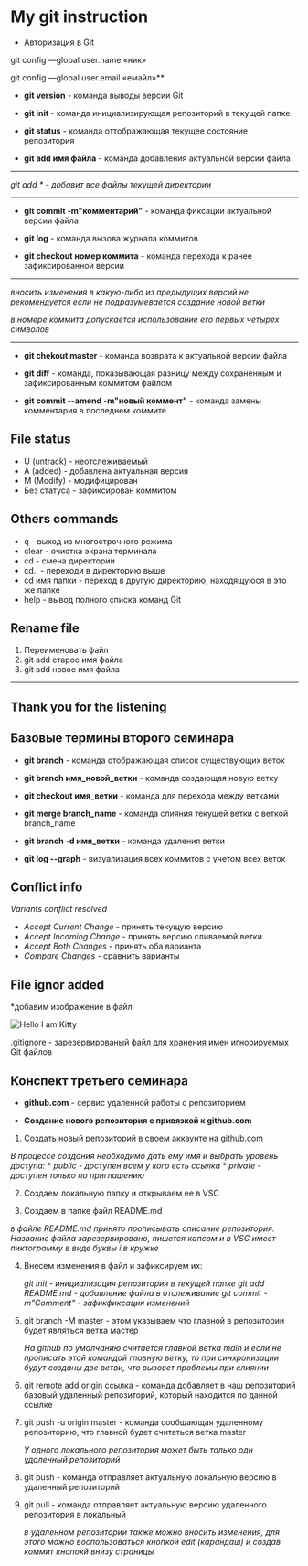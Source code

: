 # My git instruction

* Авторизация в Git

git config —global user.name «ник»

git config —global user.email «емайл»**


* **git version** - команда выводы версии Git

* **git init** - команда инициализирующая репозиторий в текущей папке

* **git status** - команда оттображающая текущее состояние репозитория

* **git add имя файла** - команда добавления актуальной версии файла
***
*git add * - добавит все файлы текущей директории*
***
* **git commit -m"комментарий"** - команда фиксации актуальной версии файла

* **git log** - команда вызова журнала коммитов

* **git checkout номер коммита** - команда перехода к ранее зафиксированной версии
***
*вносить изменения в какую-либо из предыдущих версий не рекомендуется если не подразумевается создание новой ветки*

*в номере коммита допускается использование его первых четырех символов*
***
* **git chekout master** - команда возврата к актуальной версии файла

* **git diff** - команда, показывающая разницу между сохраненным и зафиксированным коммитом файлом

* **git commit --amend -m"новый коммент"** - команда замены комментария в последнем коммите

## File status
* U (untrack) - неотслеживаемый
* A (added) - добавлена актуальная версия
* M (Modify) - модифицирован
* Без статуса - зафиксирован коммитом

## Others commands

* q - выход из многострочного режима
* clear - очистка экрана терминала
* cd - смена директории
* cd.. - переходи в директорию выше
* cd имя папки - переход в другую директорию, находящуюся в это же папке
* help - вывод полного списка команд Git

## Rename file

1. Переименовать файл
2. git add старое имя файла
3. git add новое имя файла

---
## Thank you for the listening


## Базовые термины второго семинара

* **git branch** - команда отображающая список существующих веток

* **git branch имя_новой_ветки** - команда создающая новую ветку

* **git checkout имя_ветки** - команда для перехода между ветками

* **git merge branch_name** - команда слияния текущей ветки с веткой branch_name

* **git branch -d имя_ветки** - команда удаления ветки

* **git log --graph** - визуализация всех коммитов с учетом всех веток

## Conflict info

*Variants conflict resolved*

* *Accept Current Change* - принять текущую версию
* *Accept Incoming Change* - принять версию сливаемой ветки
* *Accept Both Changes* - принять оба варианта
* *Compare Changes* - сравнить варианты 

## File ignor added

*добавим изображение в файл

![Hello I am Kitty](Kitty.png)

.gitignore - зарезервированый файл для хранения имен игнорируемых Git файлов



## Конспект третьего семинара

* **github.com** - сервис удаленной работы с репозиторием

* **Создание нового репозитория с привязкой к github.com**

1. Создать новый репозиторий в своем аккаунте на github.com

*В процессе создания необходимо дать ему имя и выбрать уровень доступа:*
    * *public - доступен всем у кого есть ссылка*
    * *private - доступен только по приглашению*

2. Создаем локальную папку и открываем ее в VSC

3. Создаем в папке файл README.md

*в файле README.md принято прописывать описание репозитория. Название файла зарезервировано, пишется капсом и в VSC имеет пиктограмму в виде буквы i в кружке*

4. Внесем изменения в файл и зафиксируем их:

    *git init - инициализация репозитория в текущей папке*
    *git add README.md - добавление файла в отслеживание*
    *git commit -m"Comment" - зафикфиксация изменений*

5. git branch -M master - этом указываем что главной в репозитории будет являться ветка мастер

    *На github  по умолчанию считается главной ветка main и если не прописать этой командой главную ветку, то при синхронизации будут созданы две ветви, что вызовет проблемы при слиянии*

6. git remote add origin ссылка - команда добавляет в наш репозиторий базовый удаленный репозиторий, который находится по данной ссылке

7. git push -u origin master - команда сообщающая удаленному репозиторию, что главной будет считаться ветка master

    *У одного локального репозитория может быть только одн удаленный репозиторий*

8. git push - команда отправляет актуальную локальную версию в удаленный репозиторий

9. git pull - команда отправляет актуальную версию удаленного репозитория в локальный

    *в удаленном репозитории также можно вносить изменения, для этого можно воспользоваться кнопкой edit (карандаш) и создав коммит кнопокй внизу страницы*

